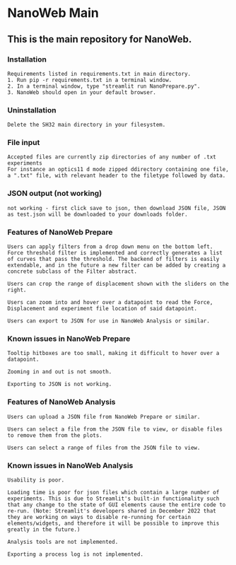 # NanoWeb Main
## This is the main repository for NanoWeb.

### Installation
    Requirements listed in requirements.txt in main directory. 
    1. Run pip -r requirements.txt in a terminal window.
    2. In a terminal window, type "streamlit run NanoPrepare.py".
    3. NanoWeb should open in your default browser.
### Uninstallation
    Delete the SH32 main directory in your filesystem.
### File input
    Accepted files are currently zip directories of any number of .txt experiments
    For instance an optics11 d mode zipped ddirectory containing one file, 
    a ".txt" file, with relevant header to the filetype followed by data.
### JSON output (not working)
    not working - first click save to json, then download JSON file, JSON as test.json will be downloaded to your downloads folder.
### Features of NanoWeb Prepare 

	Users can apply filters from a drop down menu on the bottom left. Force threshold filter is implemented and correctly generates a list of curves that pass the threshold. The backend of filters is easily extendable, and in the future a new filter can be added by creating a concrete subclass of the Filter abstract.  

	Users can crop the range of displacement shown with the sliders on the right.
    
    Users can zoom into and hover over a datapoint to read the Force, Displacement and experiment file location of said datapoint.

	Users can export to JSON for use in NanoWeb Analysis or similar.
### Known issues in NanoWeb Prepare

    Tooltip hitboxes are too small, making it difficult to hover over a datapoint.

    Zooming in and out is not smooth.
    
    Exporting to JSON is not working.
### Features of NanoWeb Analysis

    Users can upload a JSON file from NanoWeb Prepare or similar.

    Users can select a file from the JSON file to view, or disable files to remove them from the plots. 

    Users can select a range of files from the JSON file to view.
### Known issues in NanoWeb Analysis

    Usability is poor.
    
    Loading time is poor for json files which contain a large number of experiments. This is due to Streamlit's built-in functionality such that any change to the state of GUI elements cause the entire code to re-run. (Note: Streamlit's developers shared in December 2022 that they are working on ways to disable re-running for certain elements/widgets, and therefore it will be possible to improve this greatly in the future.)

    Analysis tools are not implemented.

    Exporting a process log is not implemented.
